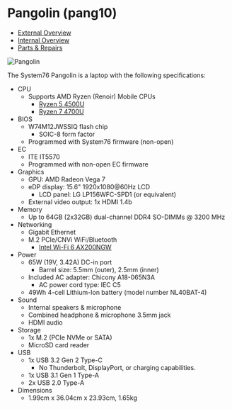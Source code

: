 # Pangolin (pang10)

- [External Overview](./external-overview.md)
- [Internal Overview](./internal-overview.md)
- [Parts & Repairs](./repairs.md)

![Pangolin](./img/pang10.webp)

The System76 Pangolin is a laptop with the following specifications:

- CPU
    - Supports AMD Ryzen (Renoir) Mobile CPUs
        - [Ryzen 5 4500U](https://www.amd.com/en/products/apu/amd-ryzen-5-4500u)
        - [Ryzen 7 4700U](https://www.amd.com/en/products/apu/amd-ryzen-7-4700u)
- BIOS
    - W74M12JWSSIQ flash chip
        - SOIC-8 form factor
    - Programmed with System76 firmware (non-open)
- EC
    - ITE IT5570
    - Programmed with non-open EC firmware
- Graphics
    - GPU: AMD Radeon Vega 7
    - eDP display: 15.6" 1920x1080@60Hz LCD
        - LCD panel: LG LP156WFC-SPD1 (or equivalent)
    - External video output: 1x HDMI 1.4b
- Memory
    - Up to 64GB (2x32GB) dual-channel DDR4 SO-DIMMs @ 3200 MHz
- Networking
    - Gigabit Ethernet
    - M.2 PCIe/CNVi WiFi/Bluetooth
        - [Intel Wi-Fi 6 AX200NGW](https://ark.intel.com/content/www/us/en/ark/products/189347/intel-wi-fi-6-ax200-gig.html)
- Power
    - 65W (19V, 3.42A) DC-in port
        - Barrel size: 5.5mm (outer), 2.5mm (inner)
    - Included AC adapter: Chicony A18-065N3A
        - AC power cord type: IEC C5
    - 49Wh 4-cell Lithium-Ion battery (model number NL40BAT-4)
- Sound
    - Internal speakers & microphone
    - Combined headphone & microphone 3.5mm jack
    - HDMI audio
- Storage
    - 1x M.2 (PCIe NVMe or SATA)
    - MicroSD card reader
- USB
    - 1x USB 3.2 Gen 2 Type-C
        - No Thunderbolt, DisplayPort, or charging capabilities.
    - 1x USB 3.1 Gen 1 Type-A
    - 2x USB 2.0 Type-A
- Dimensions
    - 1.99cm x 36.04cm x 23.93cm, 1.65kg
